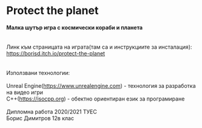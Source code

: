 # Protect the planet</br>
<b>Малка шутър игра с космически кораби и планета</b></br> 
</br>
</br>
Линк към страницата на играта(там са и инструкциите за инсталация): https://borisd.itch.io/protect-the-planet</br>
</br>
</br>
Използвани технологии:</br></br>
Unreal Engine(https://www.unrealengine.com) - технология за разработка на видео игри</br>
C++(https://isocpp.org) - обектно ориентиран език за програмиране</br> 
</br> 
Дипломна работа 2020/2021 ТУЕС</br>
Борис Димитров 12в клас 
